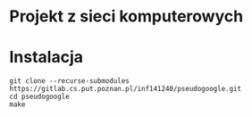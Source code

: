 # Projekt z sieci komputerowych

# Instalacja

```
git clone --recurse-submodules https://gitlab.cs.put.poznan.pl/inf141240/pseudogoogle.git
cd pseudogoogle
make
```